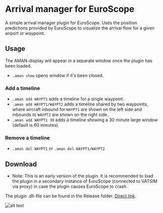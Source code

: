 # Arrival manager for EuroScope 
A simple arrival manager plugin for EuroScope. Uses the position predictions provided by EuroScope to visualize the arrival flow for a given airport or waypoint.

## Usage
The AMAN-display will appear in a separate window once the plugin has been loaded.
* `.aman show` opens window if it's been closed.

### Add a timeline
* `.aman add WAYPT1` adds a timeline for a single waypoint.
* `.aman add WAYPT1/WAYPT2` adds a timeline shared by two waypoints, where aircraft inbound for `WAYPT1` are shown on the left side and inbounds to `WAYPT2` are shown on the right side.
* `.aman add WAYPT1 30` adds a timeline showing a 30 minute large window (default is 60 minutes).

### Remove a timeline
* `.aman del WAYPT1` or `.aman del WAYPT1/WAYPT2`

## Download
- Note: This is an early version of the plugin. It is recommended to load the plugin in a secondary instance of EuroScope (connected to VATSIM via proxy) in case the plugin causes EuroScope to crash.

The plugin .dll-file can be found in the Release folder. [Direct link](https://github.com/EvenAR/euroscope-aman/raw/master/Release/Aman.dll).


![alt text](https://i.gyazo.com/84338383130d1a59cedba452c61fc1a6.png)
